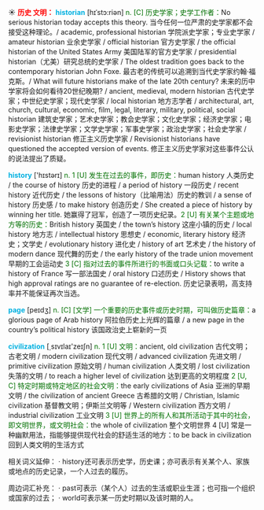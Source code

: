 ☀ <font color="red">**历史 文明：**</font>
<font color="sky blue">**historian**</font> [hɪˈstɔ:riən]
<font color="rgb(227, 108, 9)">n. [C] 历史学家；史学工作者：</font>No serious historian today accepts this theory. 当今任何一位严肃的史学家都不会接受这种理论。/ academic, professional historian 学院派史学家；专业史学家 / amateur historian 业余史学家 / official historian 官方史学家 / the official historian of the United States Army 美国陆军的官方史学家 / presidential historian（尤美）研究总统的史学家 / The oldest tradition goes back to the contemporary historian John Foxe. 最古老的传统可以追溯到当代史学家约翰·福克斯。/ What will future historians make of the late 20th century? 未来的历中学家将会如何看待20世纪晚期? / ancient, medieval, modern historian 古代史学家；中世纪史学家；现代史学家 / local historian 地方志学者 / architectural, art, church, cultural, economic, film, legal, literary, military, political, social historian 建筑史学家；艺术史学家；教会史学家；文化史学家；经济史学家；电影史学家；法律史学家；文学史学家；军事史学家；政治史学家；社会史学家 / revisionist historian 修正主义历史学家 / Revisionist historians have questioned the accepted version of events. 修正主义历史学家对这些事件公认的说法提出了质疑。

<font color="sky blue">**history**</font> ['hɪstərɪ] 
<font color="rgb(227, 108, 9)">n. 1 [U] 发生在过去的事件，即历史：</font>human history 人类历史 / the course of history 历史的进程 / a period of history 一段历史 / recent history 近代历史 / the lessons of history（比喻用法）历史的教训 / a sense of history 历史感 / to make history 创造历史 / She created a piece of history by winning her title. 她赢得了冠军，创造了一项历史纪录。<font color="rgb(227, 108, 9)">2 [U] 有关某个主题或地方等的历史：</font>British history 英国史 / the town’s history 这座小镇的历史 / local history 地方志 / intellectual history 思想史 / economic, literary history 经济史；文学史 / evolutionary history 进化史 / history of art 艺术史 / the history of modern dance 现代舞的历史 / the early history of the trade union movement 早期的工会运动史 <font color="rgb(227, 108, 9)">3 [C] 指对过去的事件所进行的书面或口头记载：</font>to write a history of France 写一部法国史 / oral history 口述历史 / History shows that high approval ratings are no guarantee of re-election. 历史记录表明，高支持率并不能保证再次当选。

<font color="sky blue">**page**</font> [peɪdӡ] 
<font color="rgb(227, 108, 9)">n. [C] [文学] 一个重要的历史事件或历史时期，可叫做历史篇章：</font>a glorious page of Arab history 阿拉伯历史上光辉的篇章 / a new page in the country’s political history 该国政治史上崭新的一页

<font color="sky blue">**civilization**</font> [͵sɪvɪlaɪ'zeɪʃn] 
<font color="rgb(227, 108, 9)">n. 1 [U] 文明：</font>ancient, old civilization 古代文明；古老文明 / modern civilization 现代文明 / advanced civilization 先进文明 / primitive civilization 原始文明 / human civilization 人类文明 / lost civilization 失落的文明 / to reach a higher level of civilization 达到更高的文明程度 <font color="rgb(227, 108, 9)">2 [U, C] 特定时期或特定地区的社会文明：</font>the early civilizations of Asia 亚洲的早期文明 / the civilization of ancient Greece 古希腊的文明 / Christian, Islamic civilization 基督教文明；伊斯兰文明等 / Western civilization 西方文明 / industrial civilization 工业文明 <font color="rgb(227, 108, 9)">3 [U] 世界上的所有人和其所活动于其中的社会，即文明世界，或文明社会：</font>the whole of civilization 整个文明世界 4 [U] 常是一种幽默用法，指能够提供现代社会的舒适生活的地方：</font>to be back in civilization 回到人类文明的生活方式

相关词义延伸：
· history还可表示历史学，历史课；亦可表示有关某个人、家族或地点的历史记录，一个人过去的履历。

周边词汇补充：
· past可表示（某个人）过去的生活或职业生涯；也可指一个组织或国家的过去；
· world可表示某一历史时期以及该时期的人。
